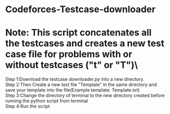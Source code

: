 # Codeforces-Testcase-downloader

# Note: This script concatenates all the testcases and creates a new test case file for problems with or without testcases ("t" or "T")\
Step 1:Download the testcase downloader.py into a new directory.\
Step 2:Then Create a new text file "Template" in the same directory and save your template into the file(Example template: Template.txt)\
Step 3:Change the directory of terminal to the new directory created before running the python script from terminal\
Step 4:Run the script
